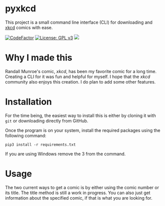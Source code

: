 # pyxkcd
This project is a small command line interface (CLI) for downloading and [xkcd](https://xkcd.com/) comics with ease.

[![CodeFactor](https://www.codefactor.io/repository/github/drunkpolishbear/pyxkcd/badge)](https://www.codefactor.io/repository/github/drunkpolishbear/pyxkcd)
[![License: GPL v3](https://img.shields.io/badge/License-GPLv3-blue.svg)](https://www.gnu.org/licenses/gpl-3.0)
![](https://img.shields.io/badge/Code%20Style-PEP8-violet)

# Why I made this
Randall Munroe's comic, *xkcd*,  has been my favorite comic for a long time. Creating a CLI for it was fun and helpful for myself. I hope that the *xkcd* community also enjoys this creation. I do plan to add some other features.

# Installation

For the time being, the easiest way to install this is either by cloning it with `git` or downloading directly from GitHub.

Once the program is on your system, install the required packages using the following command:
```shell script
pip3 install -r requirements.txt
```

If you are using Windows remove the 3 from the command.

# Usage
The two current ways to get a comic is by either using the comic number or its title. The title method is still a work in progress. You can also just get information about the specified comic, if that is what you are looking for.